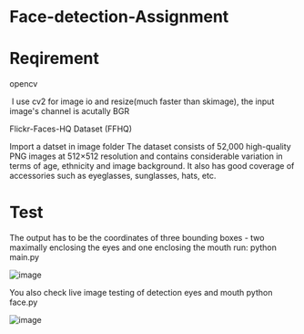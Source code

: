 # Face-detection-Assignment
<h1>Reqirement</h1>
opencv

​ I use cv2 for image io and resize(much faster than skimage), the input image's channel is acutally BGR

Flickr-Faces-HQ Dataset (FFHQ)

Import a datset in image folder
The dataset consists of 52,000 high-quality PNG images at 512×512 resolution and contains considerable variation in terms of age, ethnicity and image background. It also has good coverage of accessories such as eyeglasses, sunglasses, hats, etc. 

<h1>Test</h1>

The output has to be the coordinates of three bounding  boxes - two maximally enclosing the eyes and one enclosing the mouth
run:
python main.py

![image](https://github.com/ajoshi222/Face-detection-Assignment/assets/69758727/0ba1bcdf-e000-45d5-978c-371682f182f2)



You also check live image testing of detection eyes and mouth
python face.py

![image](https://github.com/ajoshi222/Face-detection-Assignment/assets/69758727/d651986d-6ee8-499a-a5a5-72d997cb3b93)

